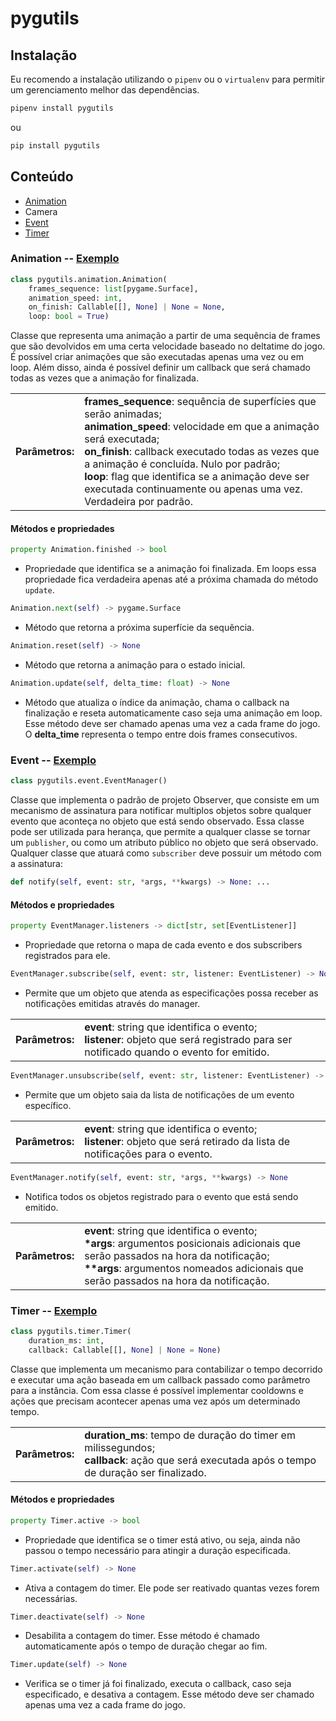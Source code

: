 pygutils
========

Instalação
----------

Eu recomendo a instalação utilizando o `pipenv` ou o `virtualenv` para permitir um gerenciamento melhor das dependências.

```bash
pipenv install pygutils
```

ou

```bash
pip install pygutils
```

Conteúdo
--------

- [Animation](#animation)
- Camera
- [Event](#event)
- [Timer](#timer)


<div id="animation" />

### Animation -- [Exemplo](https://github.com/LEMSantos/pygutils/blob/main/pygutils/examples/animation_example.py)

```python
class pygutils.animation.Animation(
    frames_sequence: list[pygame.Surface],
    animation_speed: int,
    on_finish: Callable[[], None] | None = None,
    loop: bool = True)
```

Classe que representa uma animação a partir de uma sequência de frames que são devolvidos em uma certa velocidade baseado no deltatime do jogo. É possível criar animações que são executadas apenas uma vez ou em loop. Além disso, ainda é possível definir um callback que será chamado todas as vezes que a animação for finalizada.

<table>
    <tr>
        <td><strong>Parâmetros:</strong></td>
        <td>
            <strong>frames_sequence</strong>: sequência de superfícies que serão animadas;<br>
            <strong>animation_speed</strong>: velocidade em que a animação será executada;<br>
            <strong>on_finish</strong>: callback executado todas as vezes que a animação é concluída. Nulo por padrão;<br>
            <strong>loop</strong>: flag que identifica se a animação deve ser executada continuamente ou apenas uma vez. Verdadeira por padrão.<br>
        </td>
    </tr>
</table>

#### Métodos e propriedades

```python
property Animation.finished -> bool
```
- Propriedade que identifica se a animação foi finalizada. Em loops essa propriedade fica verdadeira apenas até a próxima chamada do método `update`.

```python
Animation.next(self) -> pygame.Surface
```
- Método que retorna a próxima superfície da sequência.

```python
Animation.reset(self) -> None
```
- Método que retorna a animação para o estado inicial.

```python
Animation.update(self, delta_time: float) -> None
```
- Método que atualiza o índice da animação, chama o callback na finalização e reseta automaticamente caso seja uma animação em loop. Esse método deve ser chamado apenas uma vez a cada frame do jogo. O <strong>delta_time</strong> representa o tempo entre dois frames consecutivos.


<div id="event" />

### Event -- [Exemplo](https://github.com/LEMSantos/pygutils/blob/main/pygutils/examples/event_example.py)

```python
class pygutils.event.EventManager()
```

Classe que implementa o padrão de projeto Observer, que consiste em um mecanismo de assinatura para notificar multiplos objetos sobre qualquer evento que aconteça no objeto que está sendo observado. Essa classe pode ser utilizada para herança, que permite a qualquer classe se tornar um `publisher`, ou como um atributo público no objeto que será observado. Qualquer classe que atuará como `subscriber` deve possuir um método com a assinatura:

```python
def notify(self, event: str, *args, **kwargs) -> None: ...
```

#### Métodos e propriedades

```python
property EventManager.listeners -> dict[str, set[EventListener]]
```
- Propriedade que retorna o mapa de cada evento e dos subscribers registrados para ele.

```python
EventManager.subscribe(self, event: str, listener: EventListener) -> None
```
- Permite que um objeto que atenda as especificações possa receber as notificações emitidas através do manager.
<table align="center">
    <tr>
        <td><strong>Parâmetros:</strong></td>
        <td>
            <strong>event</strong>: string que identifica o evento;<br>
            <strong>listener</strong>: objeto que será registrado para ser notificado quando o evento for emitido.<br>
        </td>
    </tr>
</table>

```python
EventManager.unsubscribe(self, event: str, listener: EventListener) -> None
```
- Permite que um objeto saia da lista de notificações de um evento específico.
<table align="center">
    <tr>
        <td><strong>Parâmetros:</strong></td>
        <td>
            <strong>event</strong>: string que identifica o evento;<br>
            <strong>listener</strong>: objeto que será retirado da lista de notificações para o evento.<br>
        </td>
    </tr>
</table>

```python
EventManager.notify(self, event: str, *args, **kwargs) -> None
```
- Notifica todos os objetos registrado para o evento que está sendo emitido.
<table align="center">
    <tr>
        <td><strong>Parâmetros:</strong></td>
        <td>
            <strong>event</strong>: string que identifica o evento;<br>
            <strong>*args</strong>: argumentos posicionais adicionais que serão passados na hora da notificação;<br>
            <strong>**args</strong>: argumentos nomeados adicionais que serão passados na hora da notificação.<br>
        </td>
    </tr>
</table>


<div id="timer" />

### Timer -- [Exemplo](https://github.com/LEMSantos/pygutils/blob/main/pygutils/examples/timer_example.py)

```python
class pygutils.timer.Timer(
    duration_ms: int,
    callback: Callable[[], None] | None = None)
```

Classe que implementa um mecanismo para contabilizar o tempo decorrido e executar uma ação baseada em um callback passado como parâmetro para a instância. Com essa classe é possível implementar cooldowns e ações que precisam acontecer apenas uma vez após um determinado tempo.

<table>
    <tr>
        <td><strong>Parâmetros:</strong></td>
        <td>
            <strong>duration_ms</strong>: tempo de duração do timer em milissegundos;<br>
            <strong>callback</strong>: ação que será executada após o tempo de duração ser finalizado.<br>
        </td>
    </tr>
</table>

#### Métodos e propriedades

```python
property Timer.active -> bool
```
- Propriedade que identifica se o timer está ativo, ou seja, ainda não passou o tempo necessário para atingir a duração especificada.

```python
Timer.activate(self) -> None
```
- Ativa a contagem do timer. Ele pode ser reativado quantas vezes forem necessárias.

```python
Timer.deactivate(self) -> None
```
- Desabilita a contagem do timer. Esse método é chamado automaticamente após o tempo de duração chegar ao fim.

```python
Timer.update(self) -> None
```
- Verifica se o timer já foi finalizado, executa o callback, caso seja especificado, e desativa a contagem. Esse método deve ser chamado apenas uma vez a cada frame do jogo.
